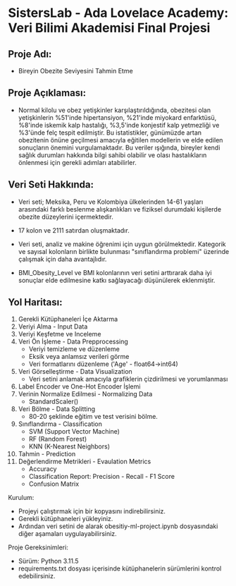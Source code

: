 # SistersLab - Ada Lovelace Academy: Veri Bilimi Akademisi Final Projesi

## Proje Adı:

- Bireyin Obezite Seviyesini Tahmin Etme

## Proje Açıklaması:

- Normal kilolu ve obez yetişkinler karşılaştırıldığında, obezitesi olan yetişkinlerin %51'inde hipertansiyon, %21'inde miyokard enfarktüsü, %8'inde iskemik kalp hastalığı, %3,5'inde konjestif kalp yetmezliği ve %3'ünde felç tespit edilmiştir. Bu istatistikler, günümüzde artan obezitenin önüne geçilmesi amacıyla eğitilen modellerin ve elde edilen sonuçların önemini vurgulamaktadır. Bu veriler ışığında, bireyler kendi sağlık durumları hakkında bilgi sahibi olabilir ve olası hastalıkların önlenmesi için gerekli adımları atabilirler.

## Veri Seti Hakkında:

- Veri seti; Meksika, Peru ve Kolombiya ülkelerinden 14-61 yaşları arasındaki farklı beslenme alışkanlıkları ve fiziksel durumdaki kişilerde obezite düzeylerini içermektedir.
- 17 kolon ve 2111 satırdan oluşmaktadır.
- Veri seti, analiz ve makine öğrenimi için uygun görülmektedir. Kategorik ve sayısal kolonların birlikte bulunması "sınıflandırma problemi" üzerinde çalışmak için daha avantajlıdır.

- BMI_Obesity_Level ve BMI kolonlarının veri setini arttırarak daha iyi sonuçlar elde edilmesine katkı sağlayacağı düşünülerek eklenmiştir.

## Yol Haritası:

1. Gerekli Kütüphaneleri İçe Aktarma
2. Veriyi Alma - Input Data
3. Veriyi Keşfetme ve Inceleme
4. Veri Ön İşleme - Data Prepprocessing
   - Veriyi temizleme ve düzenleme
   - Eksik veya anlamsız verileri görme
   - Veri formatlarını düzenleme ('Age' - float64->int64)
5. Veri Görselleştirme - Data Visualization
   - Veri setini anlamak amacıyla grafiklerin çizdirilmesi ve yorumlanması
6. Label Encoder ve One-Hot Encoder İşlemi
7. Verinin Normalize Edilmesi - Normalizing Data
   - StandardScaler()
8. Veri Bölme - Data Splitting
   - 80-20 şeklinde eğitim ve test verisini bölme.
9. Sınıflandırma - Classification
   - SVM (Support Vector Machine)
   - RF (Random Forest)
   - KNN (K-Nearest Neighbors)
10. Tahmin - Prediction
11. Değerlendirme Metrikleri - Evaulation Metrics
    - Accuracy
    - Classification Report: Precision - Recall - F1 Score
    - Confusion Matrix

Kurulum:

- Projeyi çalıştırmak için bir kopyasını indirebilirsiniz.
- Gerekli kütüphaneleri yükleyiniz.
- Ardından veri setini de alarak obesitiy-ml-project.ipynb dosyasındaki diğer aşamaları uygulayabilirsiniz.

Proje Gereksinimleri:

- Sürüm: Python 3.11.5
- requirements.txt dosyası içerisinde kütüphanelerin sürümlerini kontrol edebilirsiniz.

